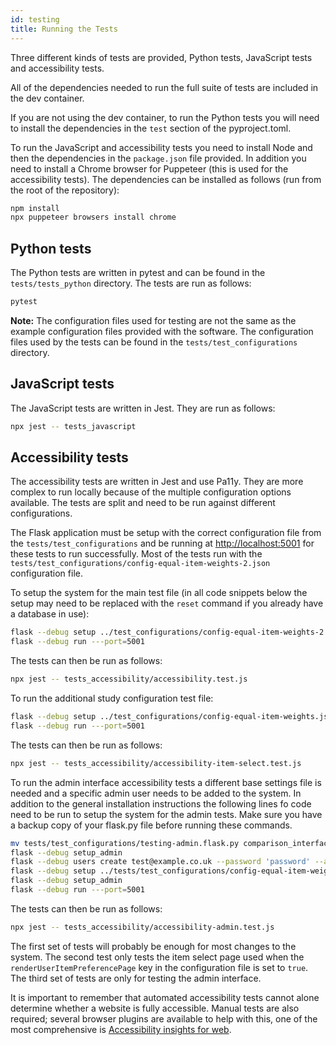 ```yaml
---
id: testing
title: Running the Tests
---
```


Three different kinds of tests are provided, Python tests, JavaScript tests and accessibility tests.

All of the dependencies needed to run the full suite of tests are included in the dev container.

If you are not using the dev container, to run the Python tests you will need to install the dependencies in the `test`
section of the pyproject.toml.

To run the JavaScript and accessibility tests you need to install Node and then the dependencies in the `package.json`
file provided. In addition you need to install a Chrome browser for Puppeteer (this is used for the accessibility tests).
The dependencies can be installed as follows (run from the root of the repository):

```bash
npm install
npx puppeteer browsers install chrome
```

## Python tests

The Python tests are written in pytest and can be found in the `tests/tests_python` directory. The tests are run as follows:

```bash
pytest
```

**Note:** The configuration files used for testing are not the same as the example configuration files provided with the
software. The configuration files used by the tests can be found in the `tests/test_configurations` directory.

## JavaScript tests

The JavaScript tests are written in Jest. They are run as follows:

```bash
npx jest -- tests_javascript
```

## Accessibility tests

The accessibility tests are written in Jest and use Pa11y. They are more complex to run locally because of the multiple
configuration options available. The tests are split and need to be run against different configurations.

The Flask application must be setup with the correct configuration file from the `tests/test_configurations` and be
running at <http://localhost:5001> for these tests to run successfully. Most of the tests run with the
`tests/test_configurations/config-equal-item-weights-2.json` configuration file.

To setup the system for the main test file (in all code snippets below the setup may need to be replaced with the
`reset` command if you already have a database in use):

```bash
flask --debug setup ../test_configurations/config-equal-item-weights-2.json
flask --debug run ---port=5001
```

The tests can then be run as follows:

```bash
npx jest -- tests_accessibility/accessibility.test.js
```

To run the additional study configuration test file:

```bash
flask --debug setup ../test_configurations/config-equal-item-weights.json
flask --debug run ---port=5001
```

The tests can then be run as follows:

```bash
npx jest -- tests_accessibility/accessibility-item-select.test.js
```

To run the admin interface accessibility tests a different base settings file is needed and a specific admin user needs
to be added to the system. In addition to the general installation instructions the following lines fo code need to be
run to setup the system for the admin tests. Make sure you have a backup copy of your flask.py file before running these
commands.

```bash
mv tests/test_configurations/testing-admin.flask.py comparison_interface/configuration/flask.py
flask --debug setup_admin
flask --debug users create test@example.co.uk --password 'password' --active
flask --debug setup ../tests/test_configurations/config-equal-item-weights.json
flask --debug setup_admin
flask --debug run ---port=5001
```

The tests can then be run as follows:

```bash
npx jest -- tests_accessibility/accessibility-admin.test.js
```

The first set of tests will probably be enough for most changes to the system. The second test only tests the item
select page used when the `renderUserItemPreferencePage` key in the configuration file is set to `true`. The third
set of tests are only for testing the admin interface.

It is important to remember that automated accessibility tests cannot alone determine whether a website is fully accessible.
Manual tests are also required; several browser plugins are available to help with this, one of the most comprehensive
is [Accessibility insights for web](https://accessibilityinsights.io/docs/web/overview/).
